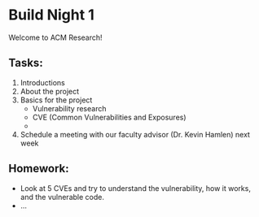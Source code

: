 # Build Night 1

Welcome to ACM Research!

## Tasks:
1) Introductions
2) About the project
3) Basics for the project
    - Vulnerability research
    - CVE (Common Vulnerabilities and Exposures)
    - 
4) Schedule a meeting with our faculty advisor (Dr. Kevin Hamlen) next week

## Homework:
- Look at 5 CVEs and try to understand the vulnerability, how it works, and the vulnerable code.
- ...

